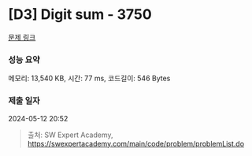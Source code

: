 # [D3] Digit sum - 3750 

[문제 링크](https://swexpertacademy.com/main/code/problem/problemDetail.do?contestProbId=AWHPiSYKAD0DFAUn) 

### 성능 요약

메모리: 13,540 KB, 시간: 77 ms, 코드길이: 546 Bytes

### 제출 일자

2024-05-12 20:52



> 출처: SW Expert Academy, https://swexpertacademy.com/main/code/problem/problemList.do